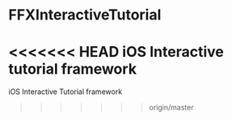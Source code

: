 # FFXInteractiveTutorial
<<<<<<< HEAD
iOS Interactive tutorial framework
=======
iOS Interactive Tutorial framework
>>>>>>> origin/master
